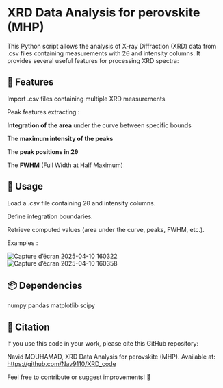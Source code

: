 # XRD Data Analysis for perovskite (MHP)

This Python script allows the analysis of X-ray Diffraction (XRD) data from .csv files containing measurements with 2θ and intensity columns. It provides several useful features for processing XRD spectra:

## 📌 Features

Import .csv files containing multiple XRD measurements

Peak features extracting :

**Integration of the area** under the curve between specific bounds

The **maximum intensity of the peaks**

The **peak positions in 2θ**

The **FWHM** (Full Width at Half Maximum)


## 🔧 Usage

Load a .csv file containing 2θ and intensity columns.

Define integration boundaries.

Retrieve computed values (area under the curve, peaks, FWHM, etc.).

Examples : 

![Capture d’écran 2025-04-10 160322](https://github.com/user-attachments/assets/0170f6b9-a25e-4e47-a1a1-7a2e040843e7)
![Capture d’écran 2025-04-10 160358](https://github.com/user-attachments/assets/92344da0-f645-4fdd-b91d-a79e7880f984)


## 📦 Dependencies

numpy
pandas
matplotlib
scipy


## 📜 Citation

If you use this code in your work, please cite this GitHub repository:

Navid MOUHAMAD, XRD Data Analysis for perovskite (MHP). Available at: https://github.com/Nav9110/XRD_code

Feel free to contribute or suggest improvements! 🚀
